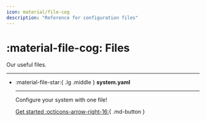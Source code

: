 ```yaml
---
icon: material/file-cog
description: "Reference for configuration files"
---
```


# :material-file-cog: Files

Our useful files.

------

<div class="grid cards" markdown> 

-   :material-file-star:{ .lg .middle } __system.yaml__

    ---

    Configure your system with one file!

    [Get started :octicons-arrow-right-16:](system.md){ .md-button }


</div>